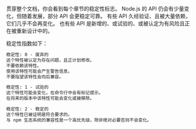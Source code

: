 
<!--type=misc-->

贯穿整个文档，你会看到每个章节的稳定性标志。
Node.js 的 API 仍会有少量变化，但随着发展，部分 API 会更稳定可靠。
有些 API 久经验证、且被大量依赖，它们几乎不会再变化。
也有些 API 是新增的、或试验的、或被认定为有风险且正在被重新设计中的。

稳定性指数如下：

```txt
稳定性: 0 - 废弃的
这个特性被认定为存在问题，且正计划修改。
不要依赖该特性。
使用该特性可能会产生警告信息。
不要指望该特性会向后兼容。
```

```txt
稳定性: 1 - 试验的
这个特性可能会变化，在命令行中会有标记提示。
在将来的版本中该特性可能会变化或被移除。
```

```txt
稳定性: 2 - 稳定的
这个特性已被证明是符合要求的。
与 npm 生态系统的兼容性是一个高优先级，除非绝对必要否则不会变化。
```

